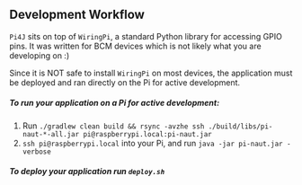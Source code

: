 ## Development Workflow

`Pi4J` sits on top of `WiringPi`, a standard Python library for accessing GPIO pins. It was written for BCM devices which is not likely what you are developing on :)

Since it is NOT safe to install `WiringPi` on most devices, the application must be deployed and ran directly on the Pi for active development.

##### To run your application on a Pi for active development:
1. Run `./gradlew clean build && rsync -avzhe ssh ./build/libs/pi-naut-*-all.jar pi@raspberrypi.local:pi-naut.jar`
2. `ssh pi@raspberrypi.local` into your Pi, and run `java -jar pi-naut.jar -verbose`

##### To deploy your application run `deploy.sh`
